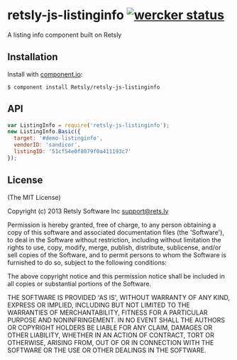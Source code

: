 # retsly-js-listinginfo [![wercker status](https://app.wercker.com/status/7115d5f14afe4b0d49e177f49d57b4a5/m/ "wercker status")](https://app.wercker.com/project/bykey/7115d5f14afe4b0d49e177f49d57b4a5)

  A listing info component built on Retsly

## Installation

  Install with [component.io](http://github.com/component/component):

    $ component install Retsly/retsly-js-listinginfo

## API

```javascript
var ListingInfo = require('retsly-js-listinginfo');
new ListingInfo.Basic({
  target: '#demo-listinginfo',
  vendorID: 'sandicor',
  listingID: '51cf54e0f8079f0a411193c7'
});
```

## License

(The MIT License)

Copyright (c) 2013 Retsly Software Inc <support@rets.ly>

Permission is hereby granted, free of charge, to any person obtaining a copy of this software and associated documentation files (the 'Software'), to deal in the Software without restriction, including without limitation the rights to use, copy, modify, merge, publish, distribute, sublicense, and/or sell copies of the Software, and to permit persons to whom the Software is furnished to do so, subject to the following conditions:

The above copyright notice and this permission notice shall be included in all copies or substantial portions of the Software.

THE SOFTWARE IS PROVIDED 'AS IS', WITHOUT WARRANTY OF ANY KIND, EXPRESS OR IMPLIED, INCLUDING BUT NOT LIMITED TO THE WARRANTIES OF MERCHANTABILITY, FITNESS FOR A PARTICULAR PURPOSE AND NONINFRINGEMENT. IN NO EVENT SHALL THE AUTHORS OR COPYRIGHT HOLDERS BE LIABLE FOR ANY CLAIM, DAMAGES OR OTHER LIABILITY, WHETHER IN AN ACTION OF CONTRACT, TORT OR OTHERWISE, ARISING FROM, OUT OF OR IN CONNECTION WITH THE SOFTWARE OR THE USE OR OTHER DEALINGS IN THE SOFTWARE.
